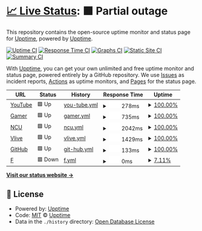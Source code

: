 # [📈 Live Status](https://upptime.github.io/upptime): <!--live status--> **🟧 Partial outage**

This repository contains the open-source uptime monitor and status page for [Upptime](https://upptime.js.org), powered by [Upptime](https://github.com/upptime/upptime).

[![Uptime CI](https://github.com/upptime/upptime/workflows/Uptime%20CI/badge.svg)](https://github.com/upptime/upptime/actions?query=workflow%3A%22Uptime+CI%22)
[![Response Time CI](https://github.com/upptime/upptime/workflows/Response%20Time%20CI/badge.svg)](https://github.com/upptime/upptime/actions?query=workflow%3A%22Response+Time+CI%22)
[![Graphs CI](https://github.com/upptime/upptime/workflows/Graphs%20CI/badge.svg)](https://github.com/upptime/upptime/actions?query=workflow%3A%22Graphs+CI%22)
[![Static Site CI](https://github.com/upptime/upptime/workflows/Static%20Site%20CI/badge.svg)](https://github.com/upptime/upptime/actions?query=workflow%3A%22Static+Site+CI%22)
[![Summary CI](https://github.com/upptime/upptime/workflows/Summary%20CI/badge.svg)](https://github.com/upptime/upptime/actions?query=workflow%3A%22Summary+CI%22)

With [Upptime](https://upptime.js.org), you can get your own unlimited and free uptime monitor and status page, powered entirely by a GitHub repository. We use [Issues](https://github.com/upptime/upptime/issues) as incident reports, [Actions](https://github.com/upptime/upptime/actions) as uptime monitors, and [Pages](https://upptime.github.io/upptime) for the status page.

<!--start: status pages-->
<!-- This summary is generated by Upptime (https://github.com/upptime/upptime) -->
<!-- Do not edit this manually, your changes will be overwritten -->
<!-- prettier-ignore -->
| URL | Status | History | Response Time | Uptime |
| --- | ------ | ------- | ------------- | ------ |
| <img alt="" src="https://favicons.githubusercontent.com/www.youtube.com" height="13"> [YouTube](https://www.youtube.com/) | 🟩 Up | [you-tube.yml](https://github.com/MoiraBDC/BDCfinal/commits/HEAD/history/you-tube.yml) | <details><summary><img alt="Response time graph" src="./graphs/you-tube/response-time-week.png" height="20"> 278ms</summary><br><a href="https://upptime.github.io/upptime/history/you-tube"><img alt="Response time 278" src="https://img.shields.io/endpoint?url=https%3A%2F%2Fraw.githubusercontent.com%2FMoiraBDC%2FBDCfinal%2FHEAD%2Fapi%2Fyou-tube%2Fresponse-time.json"></a><br><a href="https://upptime.github.io/upptime/history/you-tube"><img alt="24-hour response time 278" src="https://img.shields.io/endpoint?url=https%3A%2F%2Fraw.githubusercontent.com%2FMoiraBDC%2FBDCfinal%2FHEAD%2Fapi%2Fyou-tube%2Fresponse-time-day.json"></a><br><a href="https://upptime.github.io/upptime/history/you-tube"><img alt="7-day response time 278" src="https://img.shields.io/endpoint?url=https%3A%2F%2Fraw.githubusercontent.com%2FMoiraBDC%2FBDCfinal%2FHEAD%2Fapi%2Fyou-tube%2Fresponse-time-week.json"></a><br><a href="https://upptime.github.io/upptime/history/you-tube"><img alt="30-day response time 278" src="https://img.shields.io/endpoint?url=https%3A%2F%2Fraw.githubusercontent.com%2FMoiraBDC%2FBDCfinal%2FHEAD%2Fapi%2Fyou-tube%2Fresponse-time-month.json"></a><br><a href="https://upptime.github.io/upptime/history/you-tube"><img alt="1-year response time 278" src="https://img.shields.io/endpoint?url=https%3A%2F%2Fraw.githubusercontent.com%2FMoiraBDC%2FBDCfinal%2FHEAD%2Fapi%2Fyou-tube%2Fresponse-time-year.json"></a></details> | <details><summary><a href="https://upptime.github.io/upptime/history/you-tube">100.00%</a></summary><a href="https://upptime.github.io/upptime/history/you-tube"><img alt="All-time uptime 100.00%" src="https://img.shields.io/endpoint?url=https%3A%2F%2Fraw.githubusercontent.com%2FMoiraBDC%2FBDCfinal%2FHEAD%2Fapi%2Fyou-tube%2Fuptime.json"></a><br><a href="https://upptime.github.io/upptime/history/you-tube"><img alt="24-hour uptime 100.00%" src="https://img.shields.io/endpoint?url=https%3A%2F%2Fraw.githubusercontent.com%2FMoiraBDC%2FBDCfinal%2FHEAD%2Fapi%2Fyou-tube%2Fuptime-day.json"></a><br><a href="https://upptime.github.io/upptime/history/you-tube"><img alt="7-day uptime 100.00%" src="https://img.shields.io/endpoint?url=https%3A%2F%2Fraw.githubusercontent.com%2FMoiraBDC%2FBDCfinal%2FHEAD%2Fapi%2Fyou-tube%2Fuptime-week.json"></a><br><a href="https://upptime.github.io/upptime/history/you-tube"><img alt="30-day uptime 100.00%" src="https://img.shields.io/endpoint?url=https%3A%2F%2Fraw.githubusercontent.com%2FMoiraBDC%2FBDCfinal%2FHEAD%2Fapi%2Fyou-tube%2Fuptime-month.json"></a><br><a href="https://upptime.github.io/upptime/history/you-tube"><img alt="1-year uptime 100.00%" src="https://img.shields.io/endpoint?url=https%3A%2F%2Fraw.githubusercontent.com%2FMoiraBDC%2FBDCfinal%2FHEAD%2Fapi%2Fyou-tube%2Fuptime-year.json"></a></details>
| <img alt="" src="https://favicons.githubusercontent.com/www.gamer.com.tw" height="13"> [Gamer](https://www.gamer.com.tw/) | 🟩 Up | [gamer.yml](https://github.com/MoiraBDC/BDCfinal/commits/HEAD/history/gamer.yml) | <details><summary><img alt="Response time graph" src="./graphs/gamer/response-time-week.png" height="20"> 735ms</summary><br><a href="https://upptime.github.io/upptime/history/gamer"><img alt="Response time 735" src="https://img.shields.io/endpoint?url=https%3A%2F%2Fraw.githubusercontent.com%2FMoiraBDC%2FBDCfinal%2FHEAD%2Fapi%2Fgamer%2Fresponse-time.json"></a><br><a href="https://upptime.github.io/upptime/history/gamer"><img alt="24-hour response time 735" src="https://img.shields.io/endpoint?url=https%3A%2F%2Fraw.githubusercontent.com%2FMoiraBDC%2FBDCfinal%2FHEAD%2Fapi%2Fgamer%2Fresponse-time-day.json"></a><br><a href="https://upptime.github.io/upptime/history/gamer"><img alt="7-day response time 735" src="https://img.shields.io/endpoint?url=https%3A%2F%2Fraw.githubusercontent.com%2FMoiraBDC%2FBDCfinal%2FHEAD%2Fapi%2Fgamer%2Fresponse-time-week.json"></a><br><a href="https://upptime.github.io/upptime/history/gamer"><img alt="30-day response time 735" src="https://img.shields.io/endpoint?url=https%3A%2F%2Fraw.githubusercontent.com%2FMoiraBDC%2FBDCfinal%2FHEAD%2Fapi%2Fgamer%2Fresponse-time-month.json"></a><br><a href="https://upptime.github.io/upptime/history/gamer"><img alt="1-year response time 735" src="https://img.shields.io/endpoint?url=https%3A%2F%2Fraw.githubusercontent.com%2FMoiraBDC%2FBDCfinal%2FHEAD%2Fapi%2Fgamer%2Fresponse-time-year.json"></a></details> | <details><summary><a href="https://upptime.github.io/upptime/history/gamer">100.00%</a></summary><a href="https://upptime.github.io/upptime/history/gamer"><img alt="All-time uptime 100.00%" src="https://img.shields.io/endpoint?url=https%3A%2F%2Fraw.githubusercontent.com%2FMoiraBDC%2FBDCfinal%2FHEAD%2Fapi%2Fgamer%2Fuptime.json"></a><br><a href="https://upptime.github.io/upptime/history/gamer"><img alt="24-hour uptime 100.00%" src="https://img.shields.io/endpoint?url=https%3A%2F%2Fraw.githubusercontent.com%2FMoiraBDC%2FBDCfinal%2FHEAD%2Fapi%2Fgamer%2Fuptime-day.json"></a><br><a href="https://upptime.github.io/upptime/history/gamer"><img alt="7-day uptime 100.00%" src="https://img.shields.io/endpoint?url=https%3A%2F%2Fraw.githubusercontent.com%2FMoiraBDC%2FBDCfinal%2FHEAD%2Fapi%2Fgamer%2Fuptime-week.json"></a><br><a href="https://upptime.github.io/upptime/history/gamer"><img alt="30-day uptime 100.00%" src="https://img.shields.io/endpoint?url=https%3A%2F%2Fraw.githubusercontent.com%2FMoiraBDC%2FBDCfinal%2FHEAD%2Fapi%2Fgamer%2Fuptime-month.json"></a><br><a href="https://upptime.github.io/upptime/history/gamer"><img alt="1-year uptime 100.00%" src="https://img.shields.io/endpoint?url=https%3A%2F%2Fraw.githubusercontent.com%2FMoiraBDC%2FBDCfinal%2FHEAD%2Fapi%2Fgamer%2Fuptime-year.json"></a></details>
| <img alt="" src="https://favicons.githubusercontent.com/www.ncu.edu.tw" height="13"> [NCU](https://www.ncu.edu.tw/tw/) | 🟩 Up | [ncu.yml](https://github.com/MoiraBDC/BDCfinal/commits/HEAD/history/ncu.yml) | <details><summary><img alt="Response time graph" src="./graphs/ncu/response-time-week.png" height="20"> 2042ms</summary><br><a href="https://upptime.github.io/upptime/history/ncu"><img alt="Response time 2042" src="https://img.shields.io/endpoint?url=https%3A%2F%2Fraw.githubusercontent.com%2FMoiraBDC%2FBDCfinal%2FHEAD%2Fapi%2Fncu%2Fresponse-time.json"></a><br><a href="https://upptime.github.io/upptime/history/ncu"><img alt="24-hour response time 2042" src="https://img.shields.io/endpoint?url=https%3A%2F%2Fraw.githubusercontent.com%2FMoiraBDC%2FBDCfinal%2FHEAD%2Fapi%2Fncu%2Fresponse-time-day.json"></a><br><a href="https://upptime.github.io/upptime/history/ncu"><img alt="7-day response time 2042" src="https://img.shields.io/endpoint?url=https%3A%2F%2Fraw.githubusercontent.com%2FMoiraBDC%2FBDCfinal%2FHEAD%2Fapi%2Fncu%2Fresponse-time-week.json"></a><br><a href="https://upptime.github.io/upptime/history/ncu"><img alt="30-day response time 2042" src="https://img.shields.io/endpoint?url=https%3A%2F%2Fraw.githubusercontent.com%2FMoiraBDC%2FBDCfinal%2FHEAD%2Fapi%2Fncu%2Fresponse-time-month.json"></a><br><a href="https://upptime.github.io/upptime/history/ncu"><img alt="1-year response time 2042" src="https://img.shields.io/endpoint?url=https%3A%2F%2Fraw.githubusercontent.com%2FMoiraBDC%2FBDCfinal%2FHEAD%2Fapi%2Fncu%2Fresponse-time-year.json"></a></details> | <details><summary><a href="https://upptime.github.io/upptime/history/ncu">100.00%</a></summary><a href="https://upptime.github.io/upptime/history/ncu"><img alt="All-time uptime 100.00%" src="https://img.shields.io/endpoint?url=https%3A%2F%2Fraw.githubusercontent.com%2FMoiraBDC%2FBDCfinal%2FHEAD%2Fapi%2Fncu%2Fuptime.json"></a><br><a href="https://upptime.github.io/upptime/history/ncu"><img alt="24-hour uptime 100.00%" src="https://img.shields.io/endpoint?url=https%3A%2F%2Fraw.githubusercontent.com%2FMoiraBDC%2FBDCfinal%2FHEAD%2Fapi%2Fncu%2Fuptime-day.json"></a><br><a href="https://upptime.github.io/upptime/history/ncu"><img alt="7-day uptime 100.00%" src="https://img.shields.io/endpoint?url=https%3A%2F%2Fraw.githubusercontent.com%2FMoiraBDC%2FBDCfinal%2FHEAD%2Fapi%2Fncu%2Fuptime-week.json"></a><br><a href="https://upptime.github.io/upptime/history/ncu"><img alt="30-day uptime 100.00%" src="https://img.shields.io/endpoint?url=https%3A%2F%2Fraw.githubusercontent.com%2FMoiraBDC%2FBDCfinal%2FHEAD%2Fapi%2Fncu%2Fuptime-month.json"></a><br><a href="https://upptime.github.io/upptime/history/ncu"><img alt="1-year uptime 100.00%" src="https://img.shields.io/endpoint?url=https%3A%2F%2Fraw.githubusercontent.com%2FMoiraBDC%2FBDCfinal%2FHEAD%2Fapi%2Fncu%2Fuptime-year.json"></a></details>
| <img alt="" src="https://favicons.githubusercontent.com/www.vlive.tv" height="13"> [Vlive](https://www.vlive.tv/home/chart?sub=VIDEO&period=HOUR_24&country=ALL) | 🟩 Up | [vlive.yml](https://github.com/MoiraBDC/BDCfinal/commits/HEAD/history/vlive.yml) | <details><summary><img alt="Response time graph" src="./graphs/vlive/response-time-week.png" height="20"> 1429ms</summary><br><a href="https://upptime.github.io/upptime/history/vlive"><img alt="Response time 1429" src="https://img.shields.io/endpoint?url=https%3A%2F%2Fraw.githubusercontent.com%2FMoiraBDC%2FBDCfinal%2FHEAD%2Fapi%2Fvlive%2Fresponse-time.json"></a><br><a href="https://upptime.github.io/upptime/history/vlive"><img alt="24-hour response time 1429" src="https://img.shields.io/endpoint?url=https%3A%2F%2Fraw.githubusercontent.com%2FMoiraBDC%2FBDCfinal%2FHEAD%2Fapi%2Fvlive%2Fresponse-time-day.json"></a><br><a href="https://upptime.github.io/upptime/history/vlive"><img alt="7-day response time 1429" src="https://img.shields.io/endpoint?url=https%3A%2F%2Fraw.githubusercontent.com%2FMoiraBDC%2FBDCfinal%2FHEAD%2Fapi%2Fvlive%2Fresponse-time-week.json"></a><br><a href="https://upptime.github.io/upptime/history/vlive"><img alt="30-day response time 1429" src="https://img.shields.io/endpoint?url=https%3A%2F%2Fraw.githubusercontent.com%2FMoiraBDC%2FBDCfinal%2FHEAD%2Fapi%2Fvlive%2Fresponse-time-month.json"></a><br><a href="https://upptime.github.io/upptime/history/vlive"><img alt="1-year response time 1429" src="https://img.shields.io/endpoint?url=https%3A%2F%2Fraw.githubusercontent.com%2FMoiraBDC%2FBDCfinal%2FHEAD%2Fapi%2Fvlive%2Fresponse-time-year.json"></a></details> | <details><summary><a href="https://upptime.github.io/upptime/history/vlive">100.00%</a></summary><a href="https://upptime.github.io/upptime/history/vlive"><img alt="All-time uptime 100.00%" src="https://img.shields.io/endpoint?url=https%3A%2F%2Fraw.githubusercontent.com%2FMoiraBDC%2FBDCfinal%2FHEAD%2Fapi%2Fvlive%2Fuptime.json"></a><br><a href="https://upptime.github.io/upptime/history/vlive"><img alt="24-hour uptime 100.00%" src="https://img.shields.io/endpoint?url=https%3A%2F%2Fraw.githubusercontent.com%2FMoiraBDC%2FBDCfinal%2FHEAD%2Fapi%2Fvlive%2Fuptime-day.json"></a><br><a href="https://upptime.github.io/upptime/history/vlive"><img alt="7-day uptime 100.00%" src="https://img.shields.io/endpoint?url=https%3A%2F%2Fraw.githubusercontent.com%2FMoiraBDC%2FBDCfinal%2FHEAD%2Fapi%2Fvlive%2Fuptime-week.json"></a><br><a href="https://upptime.github.io/upptime/history/vlive"><img alt="30-day uptime 100.00%" src="https://img.shields.io/endpoint?url=https%3A%2F%2Fraw.githubusercontent.com%2FMoiraBDC%2FBDCfinal%2FHEAD%2Fapi%2Fvlive%2Fuptime-month.json"></a><br><a href="https://upptime.github.io/upptime/history/vlive"><img alt="1-year uptime 100.00%" src="https://img.shields.io/endpoint?url=https%3A%2F%2Fraw.githubusercontent.com%2FMoiraBDC%2FBDCfinal%2FHEAD%2Fapi%2Fvlive%2Fuptime-year.json"></a></details>
| <img alt="" src="https://favicons.githubusercontent.com/github.com" height="13"> [GitHub](https://github.com/) | 🟩 Up | [git-hub.yml](https://github.com/MoiraBDC/BDCfinal/commits/HEAD/history/git-hub.yml) | <details><summary><img alt="Response time graph" src="./graphs/git-hub/response-time-week.png" height="20"> 133ms</summary><br><a href="https://upptime.github.io/upptime/history/git-hub"><img alt="Response time 133" src="https://img.shields.io/endpoint?url=https%3A%2F%2Fraw.githubusercontent.com%2FMoiraBDC%2FBDCfinal%2FHEAD%2Fapi%2Fgit-hub%2Fresponse-time.json"></a><br><a href="https://upptime.github.io/upptime/history/git-hub"><img alt="24-hour response time 133" src="https://img.shields.io/endpoint?url=https%3A%2F%2Fraw.githubusercontent.com%2FMoiraBDC%2FBDCfinal%2FHEAD%2Fapi%2Fgit-hub%2Fresponse-time-day.json"></a><br><a href="https://upptime.github.io/upptime/history/git-hub"><img alt="7-day response time 133" src="https://img.shields.io/endpoint?url=https%3A%2F%2Fraw.githubusercontent.com%2FMoiraBDC%2FBDCfinal%2FHEAD%2Fapi%2Fgit-hub%2Fresponse-time-week.json"></a><br><a href="https://upptime.github.io/upptime/history/git-hub"><img alt="30-day response time 133" src="https://img.shields.io/endpoint?url=https%3A%2F%2Fraw.githubusercontent.com%2FMoiraBDC%2FBDCfinal%2FHEAD%2Fapi%2Fgit-hub%2Fresponse-time-month.json"></a><br><a href="https://upptime.github.io/upptime/history/git-hub"><img alt="1-year response time 133" src="https://img.shields.io/endpoint?url=https%3A%2F%2Fraw.githubusercontent.com%2FMoiraBDC%2FBDCfinal%2FHEAD%2Fapi%2Fgit-hub%2Fresponse-time-year.json"></a></details> | <details><summary><a href="https://upptime.github.io/upptime/history/git-hub">100.00%</a></summary><a href="https://upptime.github.io/upptime/history/git-hub"><img alt="All-time uptime 100.00%" src="https://img.shields.io/endpoint?url=https%3A%2F%2Fraw.githubusercontent.com%2FMoiraBDC%2FBDCfinal%2FHEAD%2Fapi%2Fgit-hub%2Fuptime.json"></a><br><a href="https://upptime.github.io/upptime/history/git-hub"><img alt="24-hour uptime 100.00%" src="https://img.shields.io/endpoint?url=https%3A%2F%2Fraw.githubusercontent.com%2FMoiraBDC%2FBDCfinal%2FHEAD%2Fapi%2Fgit-hub%2Fuptime-day.json"></a><br><a href="https://upptime.github.io/upptime/history/git-hub"><img alt="7-day uptime 100.00%" src="https://img.shields.io/endpoint?url=https%3A%2F%2Fraw.githubusercontent.com%2FMoiraBDC%2FBDCfinal%2FHEAD%2Fapi%2Fgit-hub%2Fuptime-week.json"></a><br><a href="https://upptime.github.io/upptime/history/git-hub"><img alt="30-day uptime 100.00%" src="https://img.shields.io/endpoint?url=https%3A%2F%2Fraw.githubusercontent.com%2FMoiraBDC%2FBDCfinal%2FHEAD%2Fapi%2Fgit-hub%2Fuptime-month.json"></a><br><a href="https://upptime.github.io/upptime/history/git-hub"><img alt="1-year uptime 100.00%" src="https://img.shields.io/endpoint?url=https%3A%2F%2Fraw.githubusercontent.com%2FMoiraBDC%2FBDCfinal%2FHEAD%2Fapi%2Fgit-hub%2Fuptime-year.json"></a></details>
| <img alt="" src="https://favicons.githubusercontent.com/www.yout" height="13"> [F](https://www.yout/) | 🟥 Down | [f.yml](https://github.com/MoiraBDC/BDCfinal/commits/HEAD/history/f.yml) | <details><summary><img alt="Response time graph" src="./graphs/f/response-time-week.png" height="20"> 0ms</summary><br><a href="https://upptime.github.io/upptime/history/f"><img alt="Response time 0" src="https://img.shields.io/endpoint?url=https%3A%2F%2Fraw.githubusercontent.com%2FMoiraBDC%2FBDCfinal%2FHEAD%2Fapi%2Ff%2Fresponse-time.json"></a><br><a href="https://upptime.github.io/upptime/history/f"><img alt="24-hour response time 0" src="https://img.shields.io/endpoint?url=https%3A%2F%2Fraw.githubusercontent.com%2FMoiraBDC%2FBDCfinal%2FHEAD%2Fapi%2Ff%2Fresponse-time-day.json"></a><br><a href="https://upptime.github.io/upptime/history/f"><img alt="7-day response time 0" src="https://img.shields.io/endpoint?url=https%3A%2F%2Fraw.githubusercontent.com%2FMoiraBDC%2FBDCfinal%2FHEAD%2Fapi%2Ff%2Fresponse-time-week.json"></a><br><a href="https://upptime.github.io/upptime/history/f"><img alt="30-day response time 0" src="https://img.shields.io/endpoint?url=https%3A%2F%2Fraw.githubusercontent.com%2FMoiraBDC%2FBDCfinal%2FHEAD%2Fapi%2Ff%2Fresponse-time-month.json"></a><br><a href="https://upptime.github.io/upptime/history/f"><img alt="1-year response time 0" src="https://img.shields.io/endpoint?url=https%3A%2F%2Fraw.githubusercontent.com%2FMoiraBDC%2FBDCfinal%2FHEAD%2Fapi%2Ff%2Fresponse-time-year.json"></a></details> | <details><summary><a href="https://upptime.github.io/upptime/history/f">7.11%</a></summary><a href="https://upptime.github.io/upptime/history/f"><img alt="All-time uptime 7.11%" src="https://img.shields.io/endpoint?url=https%3A%2F%2Fraw.githubusercontent.com%2FMoiraBDC%2FBDCfinal%2FHEAD%2Fapi%2Ff%2Fuptime.json"></a><br><a href="https://upptime.github.io/upptime/history/f"><img alt="24-hour uptime 7.11%" src="https://img.shields.io/endpoint?url=https%3A%2F%2Fraw.githubusercontent.com%2FMoiraBDC%2FBDCfinal%2FHEAD%2Fapi%2Ff%2Fuptime-day.json"></a><br><a href="https://upptime.github.io/upptime/history/f"><img alt="7-day uptime 7.11%" src="https://img.shields.io/endpoint?url=https%3A%2F%2Fraw.githubusercontent.com%2FMoiraBDC%2FBDCfinal%2FHEAD%2Fapi%2Ff%2Fuptime-week.json"></a><br><a href="https://upptime.github.io/upptime/history/f"><img alt="30-day uptime 7.11%" src="https://img.shields.io/endpoint?url=https%3A%2F%2Fraw.githubusercontent.com%2FMoiraBDC%2FBDCfinal%2FHEAD%2Fapi%2Ff%2Fuptime-month.json"></a><br><a href="https://upptime.github.io/upptime/history/f"><img alt="1-year uptime 7.11%" src="https://img.shields.io/endpoint?url=https%3A%2F%2Fraw.githubusercontent.com%2FMoiraBDC%2FBDCfinal%2FHEAD%2Fapi%2Ff%2Fuptime-year.json"></a></details>

<!--end: status pages-->

[**Visit our status website →**](https://upptime.github.io/upptime)

## 📄 License

- Powered by: [Upptime](https://github.com/upptime/upptime)
- Code: [MIT](./LICENSE) © [Upptime](https://upptime.js.org)
- Data in the `./history` directory: [Open Database License](https://opendatacommons.org/licenses/odbl/1-0/)
